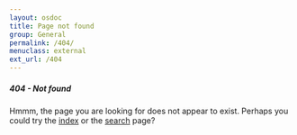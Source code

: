```yaml
---
layout: osdoc
title: Page not found
group: General
permalink: /404/
menuclass: external
ext_url: /404
---
```


##### 404 - Not found

Hmmm, the page you are looking for does not appear to exist. Perhaps you could try the [index][] or the [search][] page?

[index]: /
[search]: http://search.cogsci.nl

